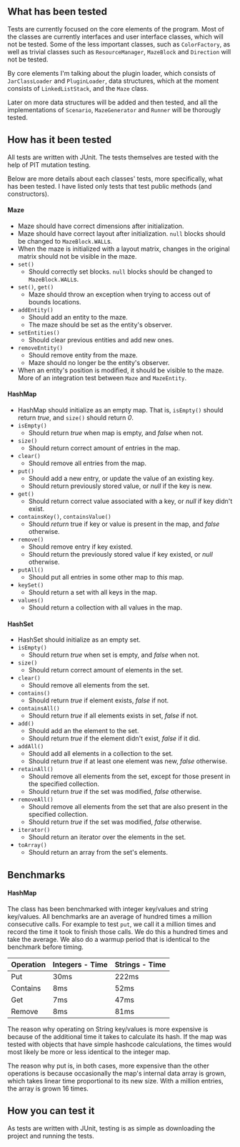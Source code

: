 ## What has been tested

Tests are currently focused on the core elements of the program. Most of the classes are currently interfaces and user interface
classes, which will not be tested. Some of the less important classes, such as `ColorFactory`, as well as trivial classes such as
`ResourceManager`, `MazeBlock` and `Direction` will not be tested.

By core elements I'm talking about the plugin loader, which consists of `JarClassLoader` and `PluginLoader`, data structures, which at the moment consists of `LinkedListStack`, and the `Maze` class.

Later on more data structures will be added and then tested, and all the implementations of `Scenario`, `MazeGenerator` and `Runner` will be thorougly tested.

## How has it been tested

All tests are written with JUnit. The tests themselves are tested with the help of PIT mutation testing.

Below are more details about each classes' tests, more specifically, what has been tested. I have listed only tests that test public methods (and constructors).

#### Maze

- Maze should have correct dimensions after initialization.
- Maze should have correct layout after initialization. `null` blocks should be changed to `MazeBlock.WALL`s.
- When the maze is initialized with a layout matrix, changes in the original matrix should not be visible in the maze.
- `set()`
  - Should correctly set blocks. `null` blocks should be changed to `MazeBlock.WALL`s.
- `set()`, `get()`
  - Maze should throw an exception when trying to access out of bounds locations.
- `addEntity()`
  - Should add an entity to the maze.
  - The maze should be set as the entity's observer.
- `setEntities()`
  - Should clear previous entities and add new ones.
- `removeEntity()`
  - Should remove entity from the maze.
  - Maze should no longer be the entity's observer.
- When an entity's position is modified, it should be visible to the maze. More of an integration test between `Maze` and `MazeEntity`.
 
#### HashMap

- HashMap should initialize as an empty map. That is, `isEmpty()` should return *true*, and `size()` should return *0*.
- `isEmpty()`
  - Should return *true* when map is empty, and *false* when not.
- `size()`
  - Should return correct amount of entries in the map.
- `clear()`
  - Should remove all entries from the map.
- `put()`
  - Should add a new entry, or update the value of an existing key.
  - Should return previously stored value, or *null* if the key is new.
- `get()`
  - Should return correct value associated with a key, or *null* if key didn't exist.
- `containsKey()`, `containsValue()`
  - Should *return* true if key or value is present in the map, and *false* otherwise.
- `remove()`
  - Should remove entry if key existed.
  - Should return the previously stored value if key existed, or *null* otherwise.
- `putAll()`
  - Should put all entries in some other map to *this* map.
- `keySet()`
  - Should return a set with all keys in the map.
- `values()`
  - Should return a collection with all values in the map.

#### HashSet

- HashSet should initialize as an empty set.
- `isEmpty()`
  - Should return *true* when set is empty, and *false* when not.
- `size()`
  - Should return correct amount of elements in the set.
- `clear()`
  - Should remove all elements from the set.
- `contains()`
  - Should return *true* if element exists, *false* if not.
- `containsAll()`
  - Should return *true* if all elements exists in set, *false* if not.
- `add()`
  - Should add an the element to the set.
  - Should return *true* if the element didn't exist, *false* if it did.
- `addAll()`
  - Should add all elements in a collection to the set.
  - Should return *true* if at least one element was new, *false* otherwise.
- `retainAll()`
  - Should remove all elements from the set, except for those present in the specified collection.
  - Should return *true* if the set was modified, *false* otherwise.
- `removeAll()`
  - Should remove all elements from the set that are also present in the specified collection.
  - Should return *true* if the set was modified, *false* otherwise.
- `iterator()`
  - Should return an iterator over the elements in the set.
- `toArray()`
  - Should return an array from the set's elements.
  
## Benchmarks

#### HashMap

The class has been benchmarked with integer key/values and string key/values. All benchmarks are an average of hundred times a million consecutive calls. For example to test `put`, we call it a million times and record the time it took to finish those calls. We do this a hundred times and take the average. We also do a warmup period that is identical to the benchmark before timing.

| Operation | Integers - Time | Strings - Time |
|-----------|----------------|-----------------|
Put | 30ms | 222ms 
Contains | 8ms | 52ms
Get | 7ms | 47ms
Remove | 8ms | 81ms

The reason why operating on String key/values is more expensive is because of the additional time it takes to calculate its hash. If the map was tested with objects that have simple hashcode calculations, the times would most likely be more or less identical to the integer map.

The reason why put is, in both cases, more expensive than the other operations is because occasionally the map's internal data array is grown, which takes linear time proportional to its new size. With a million entries, the array is grown 16 times.

## How you can test it

As tests are written with JUnit, testing is as simple as downloading the project and running the tests.

